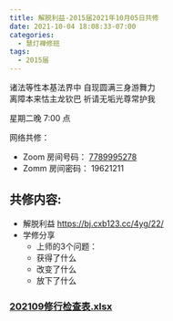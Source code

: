 ```yaml
---
title: 解脱利益-2015届2021年10月05日共修
date: 2021-10-04 18:08:33-07:00
categories:
  - 慧灯禅修班
tags:
  - 2015届
---
```

诸法等性本基法界中 自现圆满三身游舞力  
离障本来怙主龙钦巴 祈请无垢光尊常护我

星期二晚 7:00 点

网络共修：

- Zoom 房间号码： [7789995278](https://us02web.zoom.us/j/7789995278?pwd=VjZmbWJFY2k2K0E5RVB2cTNIQmhqUT09)
- Zomm 房间密码： 19621211

## 共修内容:

- 解脱利益 <https://bj.cxb123.cc/4yg/22/>
- 学修分享
    - 上师的3个问题：
    - 获得了什么
    - 改变了什么
    - 放下了什么

### [202109修行检查表.xlsx](http://huidengchanxiu.net/hdv/f/up/202109修行检查表.xlsx)
